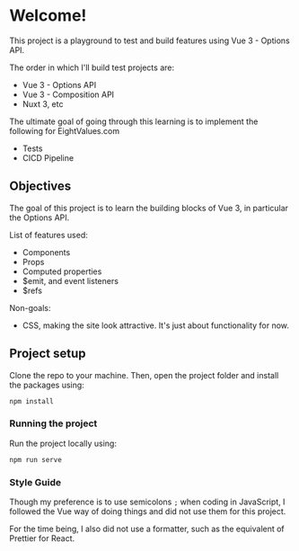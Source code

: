 # Welcome!

This project is a playground to test and build features using Vue 3 - Options API.

The order in which I'll build test projects are:
- Vue 3 - Options API
- Vue 3 - Composition API
- Nuxt 3, etc

The ultimate goal of going through this learning is to implement the following for EightValues.com
- Tests
- CICD Pipeline

## Objectives

The goal of this project is to learn the building blocks of Vue 3, in particular the Options API.

List of features used:
- Components
- Props
- Computed properties
- $emit, and event listeners
- $refs

Non-goals:
- CSS, making the site look attractive. It's just about functionality for now.

## Project setup

Clone the repo to your machine. Then, open the project folder and install the packages using:

```
npm install
```

### Running the project
Run the project locally using:
```
npm run serve
```

### Style Guide
Though my preference is to use semicolons `;` when coding in JavaScript, I followed the Vue way of doing things and did not use them for this project.

For the time being, I also did not use a formatter, such as the equivalent of Prettier for React.

